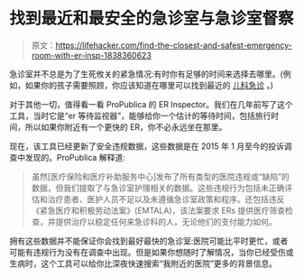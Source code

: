 # 找到最近和最安全的急诊室与急诊室督察

> 原文：<https://lifehacker.com/find-the-closest-and-safest-emergency-room-with-er-insp-1838360623>

急诊室并不总是为了生死攸关的紧急情况:有时你有足够的时间来选择去哪里。(例如，如果你的孩子需要照顾，你应该知道在哪里可以找到最近的 [儿科急诊](https://lifehacker.com/pediatric-emergency-rooms-really-are-better-for-kids-1837909704) 。)



对于其他一切，值得看一看 ProPublica 的 ER Inspector。我们在几年前写了这个工具，当时它是“er 等待监视器”，能够给你一个估计的等待时间，包括旅行时间，所以如果你附近有一个更快的 ER，你不必永远坐在那里。

现在，该工具已经更新了安全违规数据，这些数据是在 2015 年 1 月至今的投诉调查中发现的。ProPublica 解释道:

> 虽然[医疗保险和医疗补助服务中心]发布了所有类型的医院违规或“缺陷”的数据，但我们提取了与急诊室护理相关的数据。这些违规行为包括未正确评估和治疗患者、医护人员不足以及未遵循急诊室政策和程序。还包括违反《紧急医疗和积极劳动法案》(EMTALA)，该法案要求 ERs 提供医疗筛查检查，并提供治疗以稳定任何来急诊科的人，无论他们的支付能力如何。

拥有这些数据并不能保证你会找到最好最快的急诊室:医院可能比平时更忙，或者可能有违规行为没有在调查中出现。但是如果你想随时了解情况，当你已经受伤或生病时，这个工具可以给你比深夜快速搜索“我附近的医院”更多的背景信息。